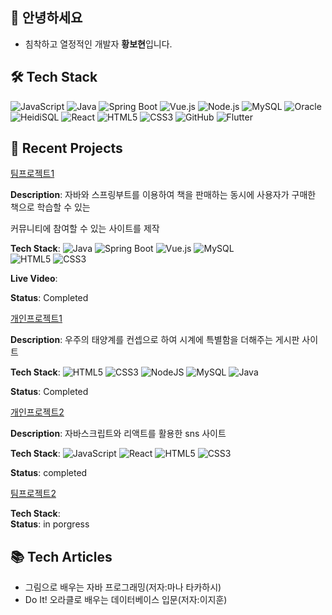 ## 👋 안녕하세요
+ 침착하고 열정적인 개발자 **황보현**입니다.

## 🛠 Tech Stack
![JavaScript](https://img.shields.io/badge/-JavaScript-F7DF1E?style=flat&logo=javascript&logoColor=black)
![Java](https://img.shields.io/badge/-Java-007396?style=flat&logo=java&logoColor=white)
![Spring Boot](https://img.shields.io/badge/-Spring%20Boot-6DB33F?style=flat&logo=springboot&logoColor=white)
![Vue.js](https://img.shields.io/badge/-Vue.js-4FC08D?style=flat&logo=vue.js&logoColor=white)
![Node.js](https://img.shields.io/badge/-Node.js-339933?style=flat-square&logo=node.js&logoColor=white)
![MySQL](https://img.shields.io/badge/-MySQL-4479A1?style=for-the-badge&logo=mysql&logoColor=white)
![Oracle](https://img.shields.io/badge/Oracle-F80000?style=flat&logo=Oracle&logoColor=white)
![HeidiSQL](https://img.shields.io/badge/HeidiSQL-2C3E50?style=flat&logo=database&logoColor=white)
![React](https://img.shields.io/badge/-React-61DAFB?style=for-the-badge&logo=react&logoColor=black)
![HTML5](https://img.shields.io/badge/-HTML5-E34F26?style=flat&logo=html5&logoColor=white)
![CSS3](https://img.shields.io/badge/-CSS3-1572B6?style=flat&logo=css3)
![GitHub](https://img.shields.io/badge/-GitHub-181717?style=flat&logo=github&logoColor=white)
![Flutter](https://img.shields.io/badge/-Flutter-02569B?style=flat&logo=flutter&logoColor=white)

## 🚀 Recent Projects
[팀프로젝트1]()

**Description**:
자바와 스프링부트를 이용하여 책을 판매하는 동시에 사용자가 구매한 책으로 학습할 수 있는


커뮤니티에 참여할 수 있는 사이트를 제작


**Tech Stack**: 
![Java](https://img.shields.io/badge/-Java-007396?style=flat&logo=java&logoColor=white)
![Spring Boot](https://img.shields.io/badge/-Spring%20Boot-6DB33F?style=flat&logo=springboot&logoColor=white)
![Vue.js](https://img.shields.io/badge/-Vue.js-4FC08D?style=flat&logo=vue.js&logoColor=white)
![MySQL](https://img.shields.io/badge/-MySQL-4479A1?style=for-the-badge&logo=mysql&logoColor=white)  
![HTML5](https://img.shields.io/badge/-HTML5-E34F26?style=flat&logo=html5&logoColor=white)
![CSS3](https://img.shields.io/badge/-CSS3-1572B6?style=flat&logo=css3)


**Live Video**: []()


**Status**: Completed



[개인프로젝트1](https://github.com/hwangbohyun0219/html-project)

**Description**: 우주의 태양계를 컨셉으로 하여 시계에 특별함을 더해주는 게시판 사이트


**Tech Stack**: ![HTML5](https://img.shields.io/badge/html5-%23E34F26.svg?style=for-the-badge&logo=html5&logoColor=white)
![CSS3](https://img.shields.io/badge/css3-%231572B6.svg?style=for-the-badge&logo=css3&logoColor=white)
![NodeJS](https://img.shields.io/badge/node.js-6DA55F?style=for-the-badge&logo=node.js&logoColor=white)
![MySQL](https://img.shields.io/badge/mysql-4479A1.svg?style=for-the-badge&logo=mysql&logoColor=white)
![Java](https://img.shields.io/badge/-Java-007396?style=flat&logo=java&logoColor=white)


**Status**: Completed



[개인프로젝트2](https://github.com/hwangbohyun0219/react-project)

**Description**: 자바스크립트와 리액트를 활용한 sns 사이트


**Tech Stack**:  ![JavaScript](https://img.shields.io/badge/-JavaScript-F7DF1E?style=flat&logo=javascript&logoColor=black)
![React](https://img.shields.io/badge/-React-61DAFB?style=for-the-badge&logo=react&logoColor=black)
![HTML5](https://img.shields.io/badge/-HTML5-E34F26?style=flat&logo=html5&logoColor=white)
![CSS3](https://img.shields.io/badge/-CSS3-1572B6?style=flat&logo=css3)

**Status**: completed




[팀프로젝트2]()


**Tech Stack**:   
**Status**: in porgress


## 📚 Tech Articles
+ 그림으로 배우는 자바 프로그래밍(저자:마나 타카하시)
+ Do It! 오라클로 배우는 데이터베이스 입문(저자:이지훈)





<!--
**hwangbohyun0219/hwangbohyun0219** is a ✨ _special_ ✨ repository because its `README.md` (this file) appears on your GitHub profile.

Here are some ideas to get you started:

- 🔭 I’m currently working on ...
- 🌱 I’m currently learning ...
- 👯 I’m looking to collaborate on ...
- 🤔 I’m looking for help with ...
- 💬 Ask me about ...
- 📫 How to reach me: ...
- 😄 Pronouns: ...
- ⚡ Fun fact: ...
-->
